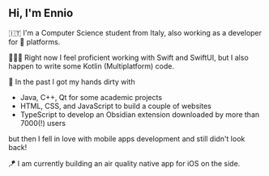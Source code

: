 ## Hi, I'm Ennio

🇮🇹 I'm a Computer Science student from Italy, also working as a developer for  platforms.

👨🏻‍💻 Right now I feel proficient working with Swift and SwiftUI, but I also happen to write some Kotlin (Multiplatform) code.

📱 In the past I got my hands dirty with
- Java, C++, Qt for some academic projects
- HTML, CSS, and JavaScript to build a couple of websites
- TypeScript to develop an Obsidian extension downloaded by more than 7000(!) users

but then I fell in love with mobile apps development and still didn't look back!

🪁 I am currently building an air quality native app for iOS on the side.

<!--
**ennioitaliano/ennioitaliano** is a ✨ _special_ ✨ repository because its `README.md` (this file) appears on your GitHub profile.

Here are some ideas to get you started:

- 🔭 I’m currently working on ...
- 🌱 I’m currently learning ...
- 📫 How to reach me: ...
- ⚡ Fun fact: ...
-->
